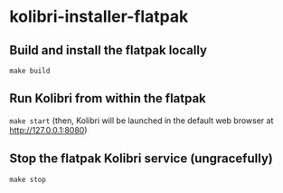 # kolibri-installer-flatpak

## Build and install the flatpak locally

`make build`

## Run Kolibri from within the flatpak

`make start`
(then, Kolibri will be launched in the default web browser at http://127.0.0.1:8080)

## Stop the flatpak Kolibri service (ungracefully)

`make stop`
